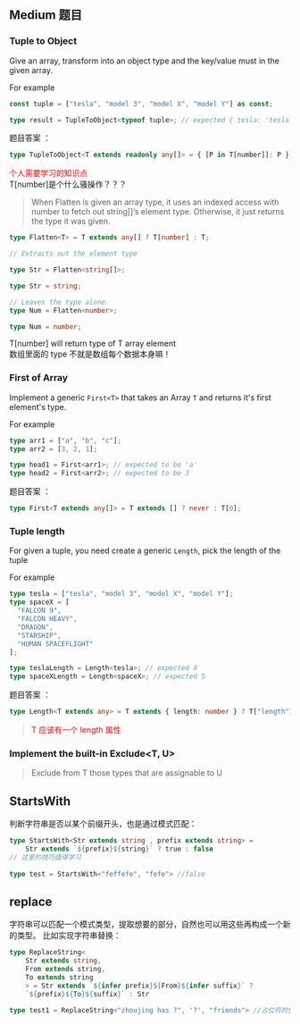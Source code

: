 ## Medium 题目

### Tuple to Object

Give an array, transform into an object type and the key/value must in the given array.

For example

```ts
const tuple = ["tesla", "model 3", "model X", "model Y"] as const;

type result = TupleToObject<typeof tuple>; // expected { tesla: 'tesla', 'model 3': 'model 3', 'model X': 'model X', 'model Y': 'model Y'}
```

题目答案 ：

```ts
type TupleToObject<T extends readonly any[]> = { [P in T[number]]: P };
```

<font color='red'>个人需要学习的知识点</font> \
T[number]是个什么骚操作？？？

> When Flatten is given an array type, it uses an indexed access with number to fetch out string[]’s element type. Otherwise, it just returns the type it was given.

```ts
type Flatten<T> = T extends any[] ? T[number] : T;

// Extracts out the element type

type Str = Flatten<string[]>;

type Str = string;

// Leaves the type alone.
type Num = Flatten<number>;

type Num = number;
```

T[number] will return type of T array element \
数组里面的 type 不就是数组每个数据本身嘛！

### First of Array

Implement a generic `First<T>` that takes an Array `T` and returns it's first element's type.

For example

```ts
type arr1 = ["a", "b", "c"];
type arr2 = [3, 2, 1];

type head1 = First<arr1>; // expected to be 'a'
type head2 = First<arr2>; // expected to be 3
```

题目答案 ：

```ts
type First<T extends any[]> = T extends [] ? never : T[0];
```

### Tuple length

For given a tuple, you need create a generic `Length`, pick the length of the tuple

For example

```ts
type tesla = ["tesla", "model 3", "model X", "model Y"];
type spaceX = [
  "FALCON 9",
  "FALCON HEAVY",
  "DRAGON",
  "STARSHIP",
  "HUMAN SPACEFLIGHT"
];

type teslaLength = Length<tesla>; // expected 4
type spaceXLength = Length<spaceX>; // expected 5
```

题目答案 ：

```ts
type Length<T extends any> = T extends { length: number } ? T["length"] : never;
```

> <font color='red'>T 应该有一个 length 属性</font>

### Implement the built-in Exclude<T, U>
> Exclude from T those types that are assignable to U


## StartsWith

判断字符串是否以某个前缀开头，也是通过模式匹配：

```ts
type StartsWith<Str extends string , prefix extends string> = 
    Str extends `${prefix}${string}` ? true : false
// 这里的技巧值得学习
    
type test = StartsWith<"feffefe", "fefe"> //false
```

## replace
字符串可以匹配一个模式类型，提取想要的部分，自然也可以用这些再构成一个新的类型。
比如实现字符串替换：

```ts
type ReplaceString<
    Str extends string,
    From extends string, 
    To extends string
    > = Str extends `${infer prefix}${From}${infer suffix}` ? 
    `${prefix}${To}${suffix}` : Str

type test1 = ReplaceString<"zhoujing has ?", '?', "friends"> //占位符的使用
```
